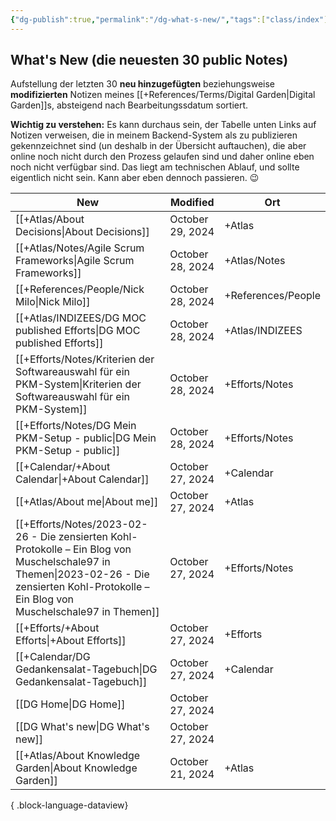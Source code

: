 ```yaml
---
{"dg-publish":true,"permalink":"/dg-what-s-new/","tags":["class/index"]}
---
```


## What's New (die neuesten 30 public Notes)
Aufstellung der letzten 30 **neu hinzugefügten** beziehungsweise **modifizierten** Notizen meines [[+References/Terms/Digital Garden\|Digital Garden]]s, absteigend nach Bearbeitungssdatum sortiert. 

**Wichtig zu verstehen:** Es kann durchaus sein, der Tabelle unten Links auf Notizen verweisen, die in meinem Backend-System als zu publizieren gekennzeichnet sind (un deshalb in der Übersicht auftauchen), die aber  online noch nicht durch den Prozess gelaufen sind und daher online eben noch nicht verfügbar sind. 
Das liegt am technischen Ablauf, und sollte eigentlich nicht sein. Kann aber eben dennoch passieren. 😉 


| New                                                                                                                                                                                              | Modified         | Ort                |
| ------------------------------------------------------------------------------------------------------------------------------------------------------------------------------------------------ | ---------------- | ------------------ |
| [[+Atlas/About Decisions\|About Decisions]]                                                                                                                                                   | October 29, 2024 | +Atlas             |
| [[+Atlas/Notes/Agile Scrum Frameworks\|Agile Scrum Frameworks]]                                                                                                                               | October 28, 2024 | +Atlas/Notes       |
| [[+References/People/Nick Milo\|Nick Milo]]                                                                                                                                                   | October 28, 2024 | +References/People |
| [[+Atlas/INDIZEES/DG MOC published Efforts\|DG MOC published Efforts]]                                                                                                                        | October 28, 2024 | +Atlas/INDIZEES    |
| [[+Efforts/Notes/Kriterien der Softwareauswahl für ein PKM-System\|Kriterien der Softwareauswahl für ein PKM-System]]                                                                         | October 28, 2024 | +Efforts/Notes     |
| [[+Efforts/Notes/DG Mein PKM-Setup - public\|DG Mein PKM-Setup - public]]                                                                                                                     | October 28, 2024 | +Efforts/Notes     |
| [[+Calendar/+About Calendar\|+About Calendar]]                                                                                                                                                | October 27, 2024 | +Calendar          |
| [[+Atlas/About me\|About me]]                                                                                                                                                                 | October 27, 2024 | +Atlas             |
| [[+Efforts/Notes/2023-02-26 - Die zensierten Kohl-Protokolle – Ein Blog von Muschelschale97 in Themen\|2023-02-26 - Die zensierten Kohl-Protokolle – Ein Blog von Muschelschale97 in Themen]] | October 27, 2024 | +Efforts/Notes     |
| [[+Efforts/+About Efforts\|+About Efforts]]                                                                                                                                                   | October 27, 2024 | +Efforts           |
| [[+Calendar/DG Gedankensalat-Tagebuch\|DG Gedankensalat-Tagebuch]]                                                                                                                            | October 27, 2024 | +Calendar          |
| [[DG Home\|DG Home]]                                                                                                                                                                          | October 27, 2024 |                    |
| [[DG What's new\|DG What's new]]                                                                                                                                                              | October 27, 2024 |                    |
| [[+Atlas/About Knowledge Garden\|About Knowledge Garden]]                                                                                                                                     | October 21, 2024 | +Atlas             |

{ .block-language-dataview}


